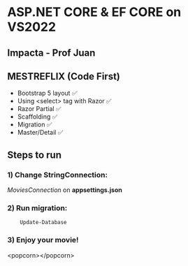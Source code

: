 # ASP.NET CORE & EF CORE on VS2022

## Impacta - Prof Juan

## MESTREFLIX (Code First)

* Bootstrap 5 layout :white_check_mark:
* Using \<select> tag with Razor :white_check_mark:
* Razor Partial :white_check_mark:
* Scaffolding :white_check_mark:
* Migration :white_check_mark:
* Master/Detail :white_check_mark:

## Steps to run

### 1) Change StringConnection:

*MoviesConnection* on <b>appsettings.json</b>

### 2) Run migration:

        Update-Database

### 3) Enjoy your movie!

\<popcorn>\</popcorn>